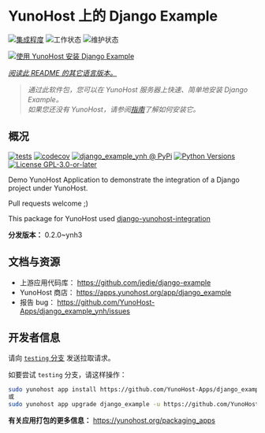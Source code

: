 <!--
注意：此 README 由 <https://github.com/YunoHost/apps/tree/master/tools/readme_generator> 自动生成
请勿手动编辑。
-->

# YunoHost 上的 Django Example

[![集成程度](https://dash.yunohost.org/integration/django_example.svg)](https://ci-apps.yunohost.org/ci/apps/django_example/) ![工作状态](https://ci-apps.yunohost.org/ci/badges/django_example.status.svg) ![维护状态](https://ci-apps.yunohost.org/ci/badges/django_example.maintain.svg)

[![使用 YunoHost 安装 Django Example](https://install-app.yunohost.org/install-with-yunohost.svg)](https://install-app.yunohost.org/?app=django_example)

*[阅读此 README 的其它语言版本。](./ALL_README.md)*

> *通过此软件包，您可以在 YunoHost 服务器上快速、简单地安装 Django Example。*  
> *如果您还没有 YunoHost，请参阅[指南](https://yunohost.org/install)了解如何安装它。*

## 概况

[![tests](https://github.com/YunoHost-Apps/django_example_ynh/actions/workflows/tests.yml/badge.svg?branch=main)](https://github.com/YunoHost-Apps/django_example_ynh/actions/workflows/tests.yml)
[![codecov](https://codecov.io/github/jedie/django_example_ynh/branch/main/graph/badge.svg)](https://app.codecov.io/github/jedie/django_example_ynh)
[![django_example_ynh @ PyPi](https://img.shields.io/pypi/v/django_example_ynh?label=django_example_ynh%20%40%20PyPi)](https://pypi.org/project/django_example_ynh/)
[![Python Versions](https://img.shields.io/pypi/pyversions/django_example_ynh)](https://github.com/YunoHost-Apps/django_example_ynh/blob/main/pyproject.toml)
[![License GPL-3.0-or-later](https://img.shields.io/pypi/l/django_example_ynh)](https://github.com/YunoHost-Apps/django_example_ynh/blob/main/LICENSE)

Demo YunoHost Application to demonstrate the integration of a Django project under YunoHost.

Pull requests welcome ;)

This package for YunoHost used [django-yunohost-integration](https://github.com/YunoHost-Apps/django_yunohost_integration)


**分发版本：** 0.2.0~ynh3
## 文档与资源

- 上游应用代码库： <https://github.com/jedie/django-example>
- YunoHost 商店： <https://apps.yunohost.org/app/django_example>
- 报告 bug： <https://github.com/YunoHost-Apps/django_example_ynh/issues>

## 开发者信息

请向 [`testing` 分支](https://github.com/YunoHost-Apps/django_example_ynh/tree/testing) 发送拉取请求。

如要尝试 `testing` 分支，请这样操作：

```bash
sudo yunohost app install https://github.com/YunoHost-Apps/django_example_ynh/tree/testing --debug
或
sudo yunohost app upgrade django_example -u https://github.com/YunoHost-Apps/django_example_ynh/tree/testing --debug
```

**有关应用打包的更多信息：** <https://yunohost.org/packaging_apps>
